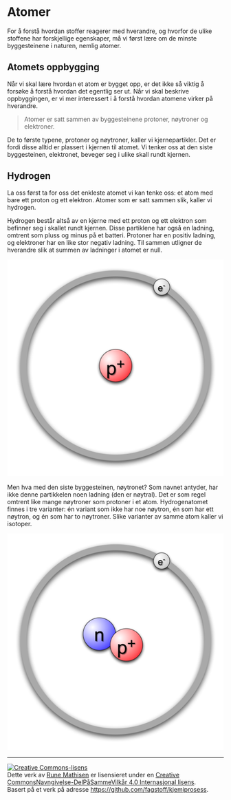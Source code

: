 Atomer
======

For å forstå hvordan stoffer reagerer med hverandre, og hvorfor de ulike stoffene har forskjellige egenskaper, må vi først lære om de minste byggesteinene i naturen, nemlig atomer.

Atomets oppbygging
------------------
Når vi skal lære hvordan et atom er bygget opp, er det ikke så viktig å forsøke å forstå hvordan det egentlig ser ut. Når vi skal beskrive oppbyggingen, er vi mer interessert i å forstå hvordan atomene virker på hverandre.

> Atomer er satt sammen av byggesteinene protoner, nøytroner og elektroner.

De to første typene, protoner og nøytroner, kaller vi kjernepartikler. Det er fordi disse alltid er plassert i kjernen til atomet. Vi tenker oss at den siste byggesteinen, elektronet, beveger seg i ulike skall rundt kjernen.

Hydrogen
--------
La oss først ta for oss det enkleste atomet vi kan tenke oss: et atom med bare ett proton og ett elektron. Atomer som er satt sammen slik, kaller vi hydrogen.

Hydrogen består altså av en kjerne med ett proton og ett elektron som befinner seg i skallet rundt kjernen. Disse partiklene har også en ladning, omtrent som pluss og minus på et batteri. Protoner har en positiv ladning, og elektroner har en like stor negativ ladning. Til sammen utligner de hverandre slik at summen av ladninger i atomet er null.

![Enkel hydrogenmodell](figurer/hydrogen-modell.png)

Men hva med den siste byggesteinen, nøytronet? Som navnet antyder, har ikke denne partikkelen noen ladning (den er nøytral). Det er som regel omtrent like mange nøytroner som protoner i et atom. Hydrogenatomet finnes i tre varianter: én variant som ikke har noe nøytron, én som har ett nøytron, og én som har to nøytroner. Slike varianter av samme atom kaller vi isotoper.

![Enkel deuteriummodell. Deuterium er et isotop av hydrogen.](figurer/deuterium-modell.png)

---

<a rel="license" href="http://creativecommons.org/licenses/by-sa/4.0/"><img alt="Creative Commons-lisens" style="border-width:0" src="https://i.creativecommons.org/l/by-sa/4.0/88x31.png" /></a><br />Dette verk av <a xmlns:cc="http://creativecommons.org/ns#" href="http://runemathisen.com/" property="cc:attributionName" rel="cc:attributionURL">Rune Mathisen</a> er lisensieret under en <a rel="license" href="http://creativecommons.org/licenses/by-sa/4.0/">Creative CommonsNavngivelse-DelPåSammeVilkår 4.0 Internasjonal lisens</a>.<br />Basert på et verk på adresse <a xmlns:dct="http://purl.org/dc/terms/" href="https://github.com/fagstoff/kjemiprosess" rel="dct:source">https://github.com/fagstoff/kjemiprosess</a>.